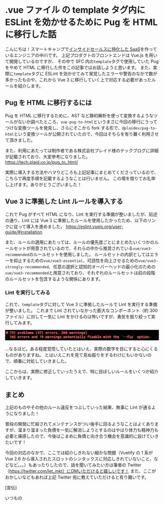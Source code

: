 # .vue ファイル の template タグ内に ESLint を効かせるために Pug を HTML に移行した話

こんにちは！スマートキャンプで[インサイドセールスに特化した SaaS](https://bales.smartcamp.co.jp/bales-cloud)を作っているエンジニアの中川です。
上記プロダクトのフロントエンドは Vue.js を用いて開発しているのですが、 その中で SFC 内の`template`タグで使用していた Pug をやめて HTML に移行した件をこの記事ではお話しようと思います。
また、実際に`template`タグに ESLint を効かせてみて発覚したエラーや警告のなかで数が多かったものや、これから Vue 3 に移行していく上で対応する必要があったルールを紹介します。

## Pug を HTML に移行するには

Pug を HTML に移行するために、AST など静的解析を使って変換するようなツールがないか調べたところ、`vue-pug-to-html`というまさに今回の移行にうってつけな変換ツールを発見し、さらにそこから fork する形で、`@plaidev/pug-to-html`という変換ツールが公開されていたので、今回はそちらを有り難く利用させて頂きました。

また、利用にあたっては制作者である株式会社プレイド様のテックブログに詳細が記載されており、大変参考になりました。
https://tech.plaid.co.jp/pug_to_html/

実際に導入する方法やハマりどころも上記記事にまとめてくださっているので、こちらで再度手順を記載するようなことは行いません。
この場を借りてお礼申し上げます。ありがとうございました！

## Vue 3 に準拠した Lint ルールを導入する

これで Pug がすべて HTML になり、Lint を実行する準備が整いましたが、前述の通り、Lint には Vue 3 に準拠したルールを使用したかったため、以下のリンクに従って導入を進めました。
https://eslint.vuejs.org/user-guide/#installation

また、ルールの適用にあたっては、ルールの優先度ごとにまとめたいくつかのルールセットが用意されているので、それらの中から推奨されている`vue/vue3-recommended`のルールセットを使用しました。
ルールセットの内訳としてはエラーを抑止するための`vue/vue3-essential`、可読性を向上させるための`vue/vue3-strongly-recommended`、任意の選択と認知的オーバーヘッドの最小化のための`vue/vue3-recommended`と用意されており、それぞれのルールセットは前の段階のルールセットを包含するような関係にあります。

### Lint を実行してみる

これで、`template`タグに対して Vue 3 に準拠したルールで Lint を実行する準備が整いました。
これまで Lint されていなかった膨大なコンポーネント（約 300 ファイル）に対して一気に Lint をかけるのは怖いですが、勇気を振り絞って実行してみます。

![エラー出力された様子](./img1.png)

...なるほど。ある程度覚悟していたとはいえ、実際の数字を目にすると心にくるものがありますね。
とはいえこれを見て見ぬ振りをするわけにもいかないので、順番に対処していきました。

ここからは、実際に修正していったうえで、特に目ぼしいルールをいくつか紹介していきます。

## まとめ

上記のものやその他のルール違反をつぶしていった結果、無事に Lint が通るようになりました！

普段の開発に忙殺されてメンテナンスがつい後手に回るようなことはよくありますが、溜まり溜まった負債を一気に解消しようとするのはやはり体力も精神力も必要と痛感したので、今後はこまめに負債と向き合う機会を意識的に設けていきたいです！

今回の対応のなかで、ここでは紹介しきれない細かな問題（Vuetify の 1 系が Vue 2.6 から導入されたスロットのシンタックスに対応しきれていないこと、などなど。。。）もあったりしたので、話を聞いてみたい方は筆者の Twitter（https://twitter.com/let_mkt）にDMいただけると嬉しいです！
また、ここがおかしいなどもあれば上記 Twitter 宛に教えていただけると有り難いです。

[宣伝]

いつもの
